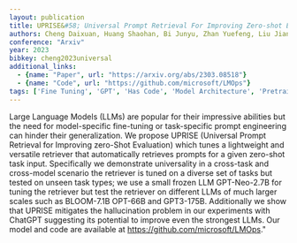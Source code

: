 ```yaml
---
layout: publication
title: UPRISE&#58; Universal Prompt Retrieval For Improving Zero-shot Evaluation
authors: Cheng Daixuan, Huang Shaohan, Bi Junyu, Zhan Yuefeng, Liu Jianfeng, Wang Yujing, Sun Hao, Wei Furu, Deng Denvy, Zhang Qi
conference: "Arxiv"
year: 2023
bibkey: cheng2023universal
additional_links:
  - {name: "Paper", url: "https://arxiv.org/abs/2303.08518"}
  - {name: "Code", url: "https://github.com/microsoft/LMOps"}
tags: ['Fine Tuning', 'GPT', 'Has Code', 'Model Architecture', 'Pretraining Methods', 'Prompting', 'Training Techniques']
---
```

Large Language Models (LLMs) are popular for their impressive abilities but the need for model-specific fine-tuning or task-specific prompt engineering can hinder their generalization. We propose UPRISE (Universal Prompt Retrieval for Improving zero-Shot Evaluation) which tunes a lightweight and versatile retriever that automatically retrieves prompts for a given zero-shot task input. Specifically we demonstrate universality in a cross-task and cross-model scenario the retriever is tuned on a diverse set of tasks but tested on unseen task types; we use a small frozen LLM GPT-Neo-2.7B for tuning the retriever but test the retriever on different LLMs of much larger scales such as BLOOM-7.1B OPT-66B and GPT3-175B. Additionally we show that UPRISE mitigates the hallucination problem in our experiments with ChatGPT suggesting its potential to improve even the strongest LLMs. Our model and code are available at https://github.com/microsoft/LMOps."
